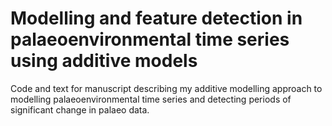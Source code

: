 # Modelling and feature detection in palaeoenvironmental time series using additive models

Code and text for manuscript describing my additive modelling approach to modelling palaeoenvironmental time series and detecting periods of significant change in palaeo data.

